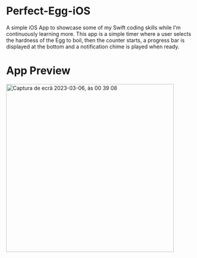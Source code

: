 # Perfect-Egg-iOS
A simple iOS App to showcase some of my Swift coding skills while I'm continuously learning more.
This app is a simple timer where a user selects the hardness of the Egg to boil, then the counter starts, a progress bar is displayed at the bottom and a notification chime is played when ready.

# App Preview
<img width="450" alt="Captura de ecrã 2023-03-06, às 00 39 08" src="https://user-images.githubusercontent.com/4324140/222995731-0105a5a8-abb7-45a8-b9bb-3d4e3ef0ccae.png">
